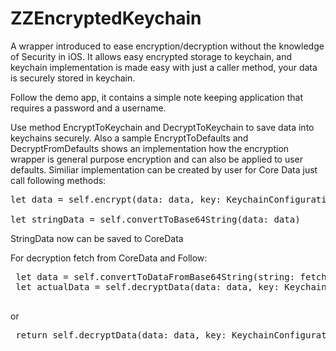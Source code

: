 # ZZEncryptedKeychain
A wrapper introduced to ease encryption/decryption without the knowledge of Security in iOS. It allows easy encrypted storage to keychain, and keychain implementation is made easy with just a caller method, your data is securely stored in keychain.

Follow the demo app, it contains a simple note keeping application that requires a password and a username.

Use method EncryptToKeychain and DecryptToKeychain to save data into keychains securely.
Also a sample EncryptToDefaults and DecryptFromDefaults shows an implementation how the encryption wrapper is general purpose encryption and can also be applied to user defaults.
Similiar implementation can be created by user for Core Data just call following methods:

<pre>
let data = self.encrypt(data: data, key: KeychainConfiguration.key)

let stringData = self.convertToBase64String(data: data)
</pre>
StringData now can be saved to CoreData

For decryption fetch from CoreData and Follow:
<pre>
 let data = self.convertToDataFromBase64String(string: fetchedData)
 let actualData = self.decryptData(data: data, key: KeychainConfiguration.key)!
 </pre>
 or
 <pre>
 return self.decryptData(data: data, key: KeychainConfiguration.key)!
</pre>
